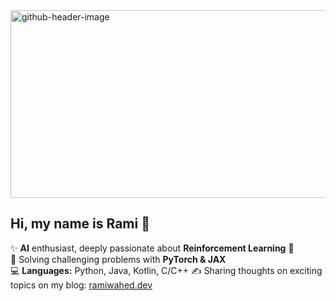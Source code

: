 <img width="1272" height="300" alt="github-header-image" src="https://github.com/user-attachments/assets/59075606-1d96-49f8-8033-559dc706f2a5" />

## Hi, my name is Rami 👋

✨ **AI** enthusiast, deeply passionate about **Reinforcement Learning** 🤖  
🧠 Solving challenging problems with **PyTorch & JAX**  
💻 **Languages:** Python, Java, Kotlin, C/C++
✍️ Sharing thoughts on exciting topics on my blog: [ramiwahed.dev](ramiwahed.dev)
